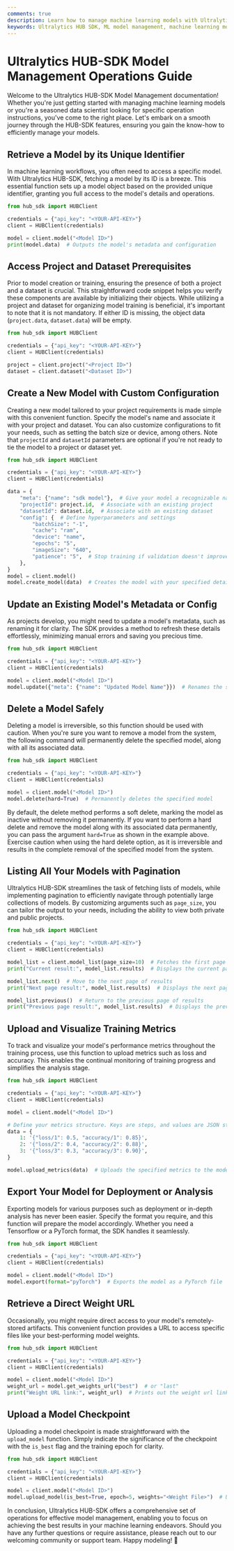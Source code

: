 ```yaml
---
comments: true
description: Learn how to manage machine learning models with Ultralytics HUB SDK operations.
keywords: Ultralytics HUB SDK, ML model management, machine learning model operations, HUB SDK Python
---
```


# Ultralytics HUB-SDK Model Management Operations Guide

Welcome to the Ultralytics HUB-SDK Model Management documentation! Whether you're just getting started with managing machine learning models or you're a seasoned data scientist looking for specific operation instructions, you've come to the right place. Let's embark on a smooth journey through the HUB-SDK features, ensuring you gain the know-how to efficiently manage your models.

## Retrieve a Model by its Unique Identifier

In machine learning workflows, you often need to access a specific model. With Ultralytics HUB-SDK, fetching a model by its ID is a breeze. This essential function sets up a model object based on the provided unique identifier, granting you full access to the model's details and operations.

```python
from hub_sdk import HUBClient

credentials = {"api_key": "<YOUR-API-KEY>"}
client = HUBClient(credentials)

model = client.model("<Model ID>")
print(model.data)  # Outputs the model's metadata and configuration
```

## Access Project and Dataset Prerequisites

Prior to model creation or training, ensuring the presence of both a project and a dataset is crucial. This straightforward code snippet helps you verify these components are available by initializing their objects. While utilizing a project and dataset for organizing model training is beneficial, it's important to note that it is not mandatory. If either ID is missing, the object data (`project.data`, `dataset.data`) will  be empty.

```python
from hub_sdk import HUBClient

credentials = {"api_key": "<YOUR-API-KEY>"}
client = HUBClient(credentials)

project = client.project("<Project ID>")
dataset = client.dataset("<Dataset ID>")
```

## Create a New Model with Custom Configuration

Creating a new model tailored to your project requirements is made simple with this convenient function. Specify the model's name and associate it with your project and dataset. You can also customize configurations to fit your needs, such as setting the batch size or device, among others. Note that `projectId` and `datasetId` parameters are optional if you're not ready to tie the model to a project or dataset yet.

```python
from hub_sdk import HUBClient

credentials = {"api_key": "<YOUR-API-KEY>"}
client = HUBClient(credentials)

data = {
    "meta": {"name": "sdk model"},  # Give your model a recognizable name
    "projectId": project.id,  # Associate with an existing project
    "datasetId": dataset.id,  # Associate with an existing dataset
    "config": {  # Define hyperparameters and settings
        "batchSize": "-1",
        "cache": "ram",
        "device": "name",
        "epochs": "5",
        "imageSize": "640",
        "patience": "5",  # Stop training if validation doesn't improve
    },
}
model = client.model()
model.create_model(data)  # Creates the model with your specified details
```

## Update an Existing Model's Metadata or Config

As projects develop, you might need to update a model's metadata, such as renaming it for clarity. The SDK provides a method to refresh these details effortlessly, minimizing manual errors and saving you precious time.

```python
from hub_sdk import HUBClient

credentials = {"api_key": "<YOUR-API-KEY>"}
client = HUBClient(credentials)

model = client.model("<Model ID>")
model.update({"meta": {"name": "Updated Model Name"}})  # Renames the specified model
```

## Delete a Model Safely

Deleting a model is irreversible, so this function should be used with caution. When you're sure you want to remove a model from the system, the following command will permanently delete the specified model, along with all its associated data.

```python
from hub_sdk import HUBClient

credentials = {"api_key": "<YOUR-API-KEY>"}
client = HUBClient(credentials)

model = client.model("<Model ID>")
model.delete(hard=True)  # Permanently deletes the specified model
```
By default, the delete method performs a soft delete, marking the model as inactive without removing it permanently. If you want to perform a hard delete and remove the model along with its associated data permanently, you can pass the argument `hard=True` as shown in the example above. Exercise caution when using the hard delete option, as it is irreversible and results in the complete removal of the specified model from the system.

## Listing All Your Models with Pagination

Ultralytics HUB-SDK streamlines the task of fetching lists of models, while implementing pagination to efficiently navigate through potentially large collections of models. By customizing arguments such as `page_size`, you can tailor the output to your needs, including the ability to view both private and public projects.

```python
from hub_sdk import HUBClient

credentials = {"api_key": "<YOUR-API-KEY>"}
client = HUBClient(credentials)

model_list = client.model_list(page_size=10)  # Fetches the first page with 10 models
print("Current result:", model_list.results)  # Displays the current page's models

model_list.next()  # Move to the next page of results
print("Next page result:", model_list.results)  # Displays the next page's models

model_list.previous()  # Return to the previous page of results
print("Previous page result:", model_list.results)  # Displays the previous page's models
```

## Upload and Visualize Training Metrics

To track and visualize your model's performance metrics throughout the training process, use this function to upload metrics such as loss and accuracy. This enables the continual monitoring of training progress and simplifies the analysis stage.

```python
from hub_sdk import HUBClient

credentials = {"api_key": "<YOUR-API-KEY>"}
client = HUBClient(credentials)

model = client.model("<Model ID>")

# Define your metrics structure. Keys are steps, and values are JSON strings of metrics.
data = {
    1: '{"loss/1": 0.5, "accuracy/1": 0.85}',
    2: '{"loss/2": 0.4, "accuracy/2": 0.88}',
    3: '{"loss/3": 0.3, "accuracy/3": 0.90}',
}

model.upload_metrics(data)  # Uploads the specified metrics to the model
```

## Export Your Model for Deployment or Analysis

Exporting models for various purposes such as deployment or in-depth analysis has never been easier. Specify the format you require, and this function will prepare the model accordingly. Whether you need a Tensorflow or a PyTorch format, the SDK handles it seamlessly.

```python
from hub_sdk import HUBClient

credentials = {"api_key": "<YOUR-API-KEY>"}
client = HUBClient(credentials)

model = client.model("<Model ID>")
model.export(format="pyTorch")  # Exports the model as a PyTorch file
```

## Retrieve a Direct Weight URL

Occasionally, you might require direct access to your model's remotely-stored artifacts. This convenient function provides a URL to access specific files like your best-performing model weights.

```python
from hub_sdk import HUBClient

credentials = {"api_key": "<YOUR-API-KEY>"}
client = HUBClient(credentials)

model = client.model("<Model ID>")
weight_url = model.get_weights_url("best")  # or "last"
print("Weight URL link:", weight_url)  # Prints out the weight url link
```

## Upload a Model Checkpoint

Uploading a model checkpoint is made straightforward with the `upload_model` function. Simply indicate the significance of the checkpoint with the `is_best` flag and the training epoch for clarity.

```python
from hub_sdk import HUBClient

credentials = {"api_key": "<YOUR-API-KEY>"}
client = HUBClient(credentials)

model = client.model("<Model ID>")
model.upload_model(is_best=True, epoch=5, weights="<Weight File>")  # Uploads the specified model checkpoint
```

In conclusion, Ultralytics HUB-SDK offers a comprehensive set of operations for effective model management, enabling you to focus on achieving the best results in your machine learning endeavors. Should you have any further questions or require assistance, please reach out to our welcoming community or support team. Happy modeling! 🚀
